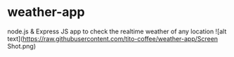 # weather-app
node.js & Express JS app to check the realtime weather of any location
![alt text](https://raw.githubusercontent.com/tito-coffee/weather-app/Screen Shot.png)
